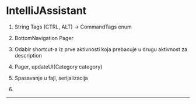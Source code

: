 # IntelliJAssistant

1. String Tags (CTRL, ALT) -> CommandTags enum
2. BottomNavigation Pager
3. Odabir shortcut-a iz prve aktivnosti koja prebacuje u drugu aktivnost za description
4. Pager, updateUI(Category category)

5. Spasavanje u fajl, serijalizacija
6. 
---------------------------------------------------------------------------------------------------------

